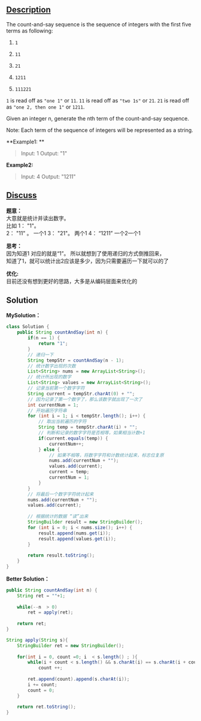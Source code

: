## [Description](https://leetcode.com/problems/count-and-say/description/)  
The count-and-say sequence is the sequence of integers with the first five terms as following:  
1.     1
2.     11
3.     21
4.     1211
5.     111221

`1` is read off as `"one 1"` or `11`.
`11` is read off as `"two 1s"` or `21`.
`21` is read off as `"one 2, then one 1"` or `1211`.

Given an integer n, generate the nth term of the count-and-say sequence.

Note: Each term of the sequence of integers will be represented as a string.

**Example1: **
>Input: 1
Output: "1"

**Example2:**
>Input: 4
Output: "1211"

## [Discuss]()
**题意：**   
大意就是统计并读出数字。  
比如
1： "1"。  
2： "11" 。  一个1 
3： "21"。  两个1 
4： “1211”  一个2一个1   

**思考：**   
因为知道1 对应的就是“1”。 所以就想到了使用递归的方式倒推回来，  
知道了1，就可以统计出2应该是多少，因为只需要遍历一下就可以的了 

**优化:**     
目前还没有想到更好的思路，大多是从编码层面来优化的 


## Solution
**MySolution：**   
```java
class Solution {
    public String countAndSay(int n) {
        if(n == 1) {
			return "1"; 
		}
		// 递归一下
		String tempStr = countAndSay(n - 1);
		// 统计数字出现的次数
		List<String> nums = new ArrayList<String>();
		// 统计所出现的数字
		List<String> values = new ArrayList<String>();
		// 记录当前第一个数字字符
		String current = tempStr.charAt(0) + "";
		// 因为记录了第一个数字了，那么该数字就出现了一次了
		int currentNum = 1;
		// 开始遍历字符串 		
		for (int i = 1; i < tempStr.length(); i++) {
			// 取出当前遍历的字符
			String temp = tempStr.charAt(i) + "";
			// 判断和记录的数字字符是否相等，如果相当计数+1
			if(current.equals(temp)) {
				currentNum++;
			} else {
				// 如果不相等，将数字字符和计数统计起来，标志位复原
				nums.add(currentNum + "");
				values.add(current);
				current = temp;
				currentNum = 1;
			}
		}
		// 将最后一个数字字符统计起来
		nums.add(currentNum + "");
		values.add(current);
		
		// 根据统计的数据 “读”出来
		StringBuilder result = new StringBuilder();
		for (int i = 0; i < nums.size(); i++) {
			result.append(nums.get(i));
			result.append(values.get(i));
		}
		
		return result.toString();
    }
}
```

**Better Solution：**  
```java
public String countAndSay(int n) {
    String ret = ""+1;
    
    while(--n  > 0)
        ret = apply(ret);
    
    return ret;
}

String apply(String s){
    StringBuilder ret = new StringBuilder();
    
    for(int i = 0, count =0; i  < s.length() ; ){
        while(i + count < s.length() && s.charAt(i) == s.charAt(i + count))
            count ++;
                
        ret.append(count).append(s.charAt(i));
        i += count; 
        count = 0;
    }
    
    return ret.toString();
}
```